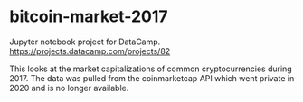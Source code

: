 # bitcoin-market-2017
Jupyter notebook project for DataCamp.
https://projects.datacamp.com/projects/82

This looks at the market capitalizations of common cryptocurrencies during 2017. 
The data was pulled from the coinmarketcap API which went private in 2020 and is no longer available.
